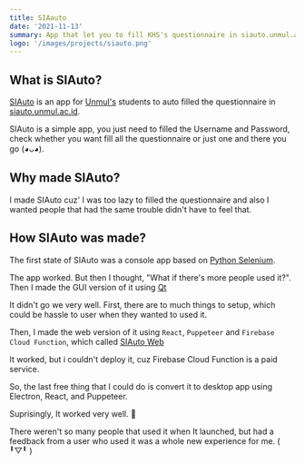 ```yaml
---
title: SIAauto
date: '2021-11-13'
summary: App that let you to fill KHS's questionnaire in siauto.unmul.ac.id
logo: '/images/projects/siauto.png'
---
```


## What is SIAuto?

[SIAuto](https://siauto.dalamkotak.com) is an app for [Unmul's](https://unmul.ac.id) students to auto filled the questionnaire in [siauto.unmul.ac.id](https://sia.unmul.ac.id).

<!-- <Image
  src="/static/projects/images/siauto/siauto-app.png"
  width="500"
  height="500"
  alt="SIAuto"
  prority
/> -->

SIAuto is a simple app, you just need to filled the Username and Password, check whether you want fill all the questionnaire or just one
and there you go (◕ᴗ◕).

## Why made SIAuto?

I made SIAuto cuz' I was too lazy to filled the questionnaire and also I wanted people that had the same trouble didn't have to feel that.

## How SIAuto was made?

The first state of SIAuto was a console app based on [Python Selenium](https://github.com/oktoala/siauto-fill-kuesioner).

The app worked. But then I thought, "What if there's more people used it?". Then I made the GUI version of it using [Qt](https://doc.qt.io/qtforpython/)

It didn't go we very well. First, there are to much things to setup, which could be hassle to user when they wanted to used it.

Then, I made the web version of it using `React`, `Puppeteer` and `Firebase Cloud Function`, which called [SIAuto Web](https://github.com/oktoala/sia-auto-web)

It worked, but i couldn't deploy it, cuz Firebase Cloud Function is a paid service.

So, the last free thing that I could do is convert it to desktop app using Electron, React, and Puppeteer.

Suprisingly, It worked very well. 🥳

There weren't so many people that used it when It launched, but had a feedback from a user who used it was a whole new experience for me. ( ╹▽╹ )

